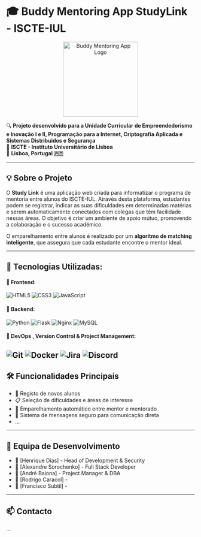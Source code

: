 
# 🎓 Buddy Mentoring App StudyLink - ISCTE-IUL

<p align="center">
  <img src="https://github.com/RagnarokEmrys/StudyLink/blob/main/app/static/Imagens/logo.png" alt="Buddy Mentoring App Logo" width="200"/>
</p>

🔍 **Projeto desenvolvido para a Unidade Curricular de Empreendedorismo e Inovação I e II, Programação para a Internet, Criptografia Aplicada e Sistemas Distribuidos e Segurança**  
🏫 **ISCTE - Instituto Universitário de Lisboa**  
📍 **Lisboa, Portugal 🇵🇹**

---

## 💡 Sobre o Projeto

O **Study Link** é uma aplicação web criada para informatizar o programa de mentoria entre alunos do ISCTE-IUL. Através desta plataforma, estudantes podem se registrar, indicar as suas dificuldades em determinadas matérias e serem automaticamente conectados com colegas que têm facilidade nessas áreas. O objetivo é criar um ambiente de apoio mútuo, promovendo a colaboração e o sucesso académico.

O emparelhamento entre alunos é realizado por um **algoritmo de matching inteligente**, que assegura que cada estudante encontre o mentor ideal.

---

## 🚀 Tecnologias Utilizadas:

#### 🔹 **Frontend:**
![HTML5](https://img.shields.io/badge/HTML5-E34F26?style=for-the-badge&logo=html5&logoColor=white)
![CSS3](https://img.shields.io/badge/CSS3-1572B6?style=for-the-badge&logo=css3&logoColor=white)
![JavaScript](https://img.shields.io/badge/JavaScript-F7DF1E?style=for-the-badge&logo=javascript&logoColor=black)

#### 🔹 **Backend:**
![Python](https://img.shields.io/badge/Python-3776AB?style=for-the-badge&logo=python&logoColor=white)
![Flask](https://img.shields.io/badge/Flask-000000?style=for-the-badge&logo=flask&logoColor=white)
![Nginx](https://img.shields.io/badge/NGINX-009639?style=for-the-badge&logo=nginx&logoColor=white)
![MySQL](https://img.shields.io/badge/MySQL-4479A1?style=for-the-badge&logo=mysql&logoColor=white)


#### 🔹 **DevOps , Version Control & Project Management:**
![Git](https://img.shields.io/badge/Git-F05032?style=for-the-badge&logo=git&logoColor=white)
![Docker](https://img.shields.io/badge/Docker-2496ED?style=for-the-badge&logo=docker&logoColor=white)
![Jira](https://img.shields.io/badge/Jira-0052CC?style=for-the-badge&logo=Jira&logoColor=white)
![Discord](https://img.shields.io/badge/Discord-5865F2?style=for-the-badge&logo=discord&logoColor=white)
---

## 🛠️ Funcionalidades Principais

- 🔗 Registo de novos alunos
- 📋 Seleção de dificuldades e áreas de interesse
- 🤖 Emparelhamento automático entre mentor e mentorado
- 💬 Sistema de mensagens seguro para comunicação direta
- ...

---

## 👥 Equipa de Desenvolvimento

- 👤 [Henrique Dias] - Head of Development & Security
- 👤 [Alexandre Sorochenko] - Full Stack Developer
- 👤 [André Baiona] - Project Manager & DBA 
- 👤 [Rodrigo Caracol] - 
- 👤 [Francisco Subtil] - 


---

## 📫 Contacto

...




